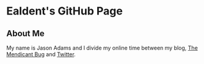# Ealdent's GitHub Page

## About Me

My name is Jason Adams and I divide my online time between my blog, [The Mendicant Bug][mendicantbug]
and [Twitter][twitter-ealdent].


[mendicantbug]: http://mendicantbug.com
[twitter-ealdent]: http://twitter.com/ealdent
